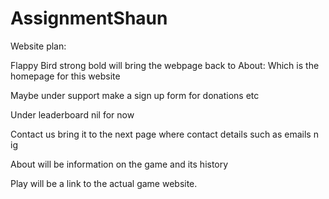 # AssignmentShaun

Website plan:

Flappy Bird strong bold will bring the webpage back to About: Which is the homepage for this website

Maybe under support make a sign up form for donations etc

Under leaderboard nil for now

Contact us bring it to the next page where contact details such as emails n ig

About will be information on the game and its history

Play will be a link to the actual game website.
